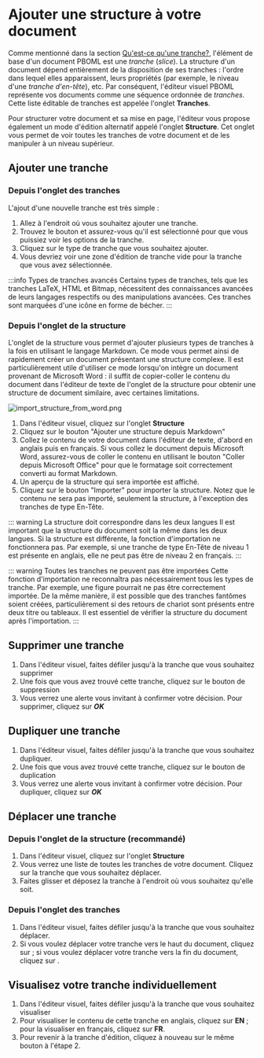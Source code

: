 # Ajouter une structure à votre document

Comme mentionné dans la section [Qu'est-ce qu'une tranche?](./what-is-a-slice.md), l'élément de base d'un document PBOML est une *tranche* (*slice*). La structure d'un document dépend entièrement de la disposition de ses tranches : l'ordre dans lequel elles apparaissent, leurs propriétés (par exemple, le niveau d'une *tranche d'en-tête*), etc. Par conséquent, l'éditeur visuel PBOML représente vos documents comme une séquence ordonnée de _tranches_.  Cette liste éditable de tranches est appelée l'onglet **Tranches**.

Pour structurer votre document et sa mise en page, l'éditeur vous propose également un mode d'édition alternatif appelé l'onglet **Structure**. Cet onglet vous permet de voir toutes les tranches de votre document et de les manipuler à un niveau supérieur.

## Ajouter une tranche

### Depuis l'onglet des tranches

L'ajout d'une nouvelle tranche est très simple :

1.  Allez à l'endroit où vous souhaitez ajouter une tranche.
2.  Trouvez le bouton <Icon hero="plus-circle"></Icon> et assurez-vous qu'il est sélectionné pour que vous puissiez voir les options de la tranche.
3.  Cliquez sur le type de tranche que vous souhaitez ajouter.
4.  Vous devriez voir une zone d'édition de tranche vide pour la tranche que vous avez sélectionnée.


:::info Types de tranches avancés
Certains types de tranches, tels que les tranches LaTeX, HTML et Bitmap, nécessitent des connaissances avancées de leurs langages respectifs ou des manipulations avancées. Ces tranches sont marquées d'une icône <Icon hero="beaker"></Icon> en forme de bécher.
:::

### Depuis l'onglet de la structure

L'onglet de la structure vous permet d'ajouter plusieurs types de tranches à la fois en utilisant le langage Markdown. Ce mode vous permet ainsi de rapidement créer un document présentant une structure complexe. Il est particulièrement utile d'utiliser ce mode lorsqu'on intègre un document provenant de Microsoft Word : il suffit de copier-coller le contenu du document dans l'éditeur de texte de l'onglet de la structure pour obtenir une structure de document similaire, avec certaines limitations.

![import_structure_from_word.png](/import_structure_from_word.png)

1. Dans l'éditeur visuel, cliquez sur l'onglet **Structure**
2. Cliquez sur le bouton "Ajouter une structure depuis Markdown"
3. Collez le contenu de votre document dans l'éditeur de texte, d'abord en anglais puis en français. Si vous collez le document depuis Microsoft Word, assurez-vous de coller le contenu en utilisant le bouton "Coller depuis Microsoft Office" pour que le formatage soit correctement converti au format Markdown.
4. Un aperçu de la structure qui sera importée est affiché.
5. Cliquez sur le bouton "Importer" pour importer la structure. Notez que le contenu ne sera pas importé, seulement la structure, à l'exception des tranches de type En-Tête.

::: warning La structure doit correspondre dans les deux langues
Il est important que la structure du document soit la même dans les deux langues. Si la structure est différente, la fonction d'importation ne fonctionnera pas. Par exemple, si une tranche de type En-Tête de niveau 1 est présente en anglais, elle ne peut pas être de niveau 2 en français.
:::

::: warning Toutes les tranches ne peuvent pas être importées
Cette fonction d'importation ne reconnaîtra pas nécessairement tous les types de tranche. Par exemple, une figure pourrait ne pas être correctement importée. De la même manière, il est possible que des tranches fantômes soient créées, particulièrement si des retours de chariot sont présents entre deux titre ou tableaux. Il est essentiel de vérifier la structure du document après l'importation.
:::

## Supprimer une tranche

1.  Dans l'éditeur visuel, faites défiler jusqu'à la tranche que vous souhaitez supprimer
2.  Une fois que vous avez trouvé cette tranche, cliquez sur le bouton de suppression <Icon hero="trash"></Icon>
3.  Vous verrez une alerte vous invitant à confirmer votre décision. Pour supprimer, cliquez sur ***OK***

## Dupliquer une tranche

1.  Dans l'éditeur visuel, faites défiler jusqu'à la tranche que vous souhaitez dupliquer.
2.  Une fois que vous avez trouvé cette tranche, cliquez sur le bouton de duplication <Icon hero="document-duplicate"></Icon>
3.  Vous verrez une alerte vous invitant à confirmer votre décision. Pour dupliquer, cliquez sur ***OK***

## Déplacer une tranche

### Depuis l'onglet de la structure (recommandé)

1.  Dans l'éditeur visuel, cliquez sur l'onglet **Structure**
2.  Vous verrez une liste de toutes les tranches de votre document. Cliquez sur la tranche que vous souhaitez déplacer.
3.  Faites glisser et déposez la tranche à l'endroit où vous souhaitez qu'elle soit.

### Depuis l'onglet des tranches

1.  Dans l'éditeur visuel, faites défiler jusqu'à la tranche que vous souhaitez déplacer.
2.  Si vous voulez déplacer votre tranche vers le haut du document, cliquez sur <Icon hero="arrow-up"></Icon> ; si vous voulez déplacer votre tranche vers la fin du document, cliquez sur <Icon hero="arrow-down"></Icon>.

## Visualisez votre tranche individuellement

1.  Dans l'éditeur visuel, faites défiler jusqu'à la tranche que vous souhaitez visualiser
2.  Pour visualiser le contenu de cette tranche en anglais, cliquez sur **EN** ; pour la visualiser en français, cliquez sur **FR**.
3.  Pour revenir à la tranche d'édition, cliquez à nouveau sur le même bouton à l'étape 2.
